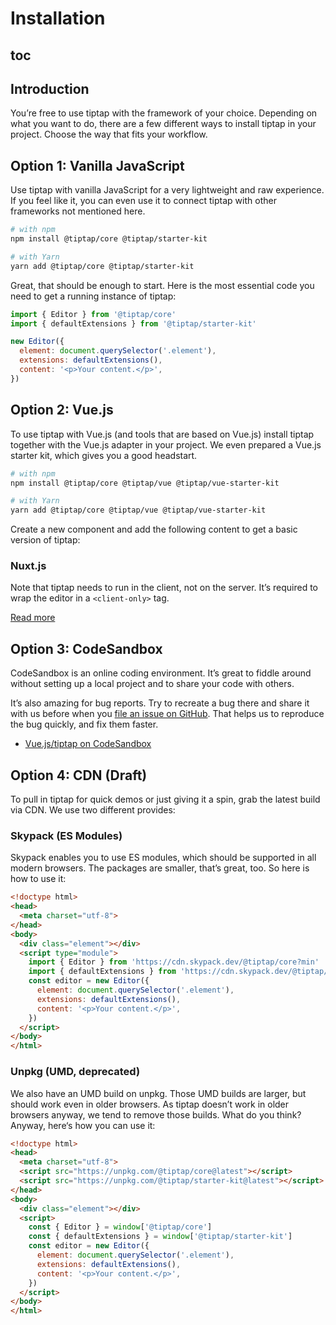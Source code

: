 # Installation

## toc

## Introduction
You’re free to use tiptap with the framework of your choice. Depending on what you want to do, there are a few different ways to install tiptap in your project. Choose the way that fits your workflow.

## Option 1: Vanilla JavaScript
Use tiptap with vanilla JavaScript for a very lightweight and raw experience. If you feel like it, you can even use it to connect tiptap with other frameworks not mentioned here.

```bash
# with npm
npm install @tiptap/core @tiptap/starter-kit

# with Yarn
yarn add @tiptap/core @tiptap/starter-kit
```

Great, that should be enough to start. Here is the most essential code you need to get a running instance of tiptap:

```js
import { Editor } from '@tiptap/core'
import { defaultExtensions } from '@tiptap/starter-kit'

new Editor({
  element: document.querySelector('.element'),
  extensions: defaultExtensions(),
  content: '<p>Your content.</p>',
})
```

## Option 2: Vue.js
To use tiptap with Vue.js (and tools that are based on Vue.js) install tiptap together with the Vue.js adapter in your project. We even prepared a Vue.js starter kit, which gives you a good headstart.

```bash
# with npm
npm install @tiptap/core @tiptap/vue @tiptap/vue-starter-kit

# with Yarn
yarn add @tiptap/core @tiptap/vue @tiptap/vue-starter-kit
```

Create a new component and add the following content to get a basic version of tiptap:

<demo name="Overview/Installation" />

### Nuxt.js
Note that tiptap needs to run in the client, not on the server. It’s required to wrap the editor in a `<client-only>` tag.

[Read more](https://nuxtjs.org/api/components-client-only)

## Option 3: CodeSandbox
CodeSandbox is an online coding environment. It’s great to fiddle around without setting up a local project and to share your code with others.

It’s also amazing for bug reports. Try to recreate a bug there and share it with us before when you [file an issue on GitHub](https://github.com/ueberdosis/tiptap-next/issues/new/choose). That helps us to reproduce the bug quickly, and fix them faster.

* [Vue.js/tiptap on CodeSandbox](https://codesandbox.io/s/tiptap-issue-template-b83rr?file=/src/components/Tiptap.vue)


## Option 4: CDN (Draft)
To pull in tiptap for quick demos or just giving it a spin, grab the latest build via CDN. We use two different provides:

### Skypack (ES Modules)
Skypack enables you to use ES modules, which should be supported in all modern browsers. The packages are smaller, that’s great, too. So here is how to use it:

```html
<!doctype html>
<head>
  <meta charset="utf-8">
</head>
<body>
  <div class="element"></div>
  <script type="module">
    import { Editor } from 'https://cdn.skypack.dev/@tiptap/core?min'
    import { defaultExtensions } from 'https://cdn.skypack.dev/@tiptap/starter-kit?min'
    const editor = new Editor({
      element: document.querySelector('.element'),
      extensions: defaultExtensions(),
      content: '<p>Your content.</p>',
    })
  </script>
</body>
</html>
```

### Unpkg (UMD, deprecated)
We also have an UMD build on unpkg. Those UMD builds are larger, but should work even in older browsers. As tiptap doesn’t work in older browsers anyway, we tend to remove those builds. What do you think? Anyway, here‘s how you can use it:

```html
<!doctype html>
<head>
  <meta charset="utf-8">
  <script src="https://unpkg.com/@tiptap/core@latest"></script>
  <script src="https://unpkg.com/@tiptap/starter-kit@latest"></script>
</head>
<body>
  <div class="element"></div>
  <script>
    const { Editor } = window['@tiptap/core']
    const { defaultExtensions } = window['@tiptap/starter-kit']
    const editor = new Editor({
      element: document.querySelector('.element'),
      extensions: defaultExtensions(),
      content: '<p>Your content.</p>',
    })
  </script>
</body>
</html>
```
